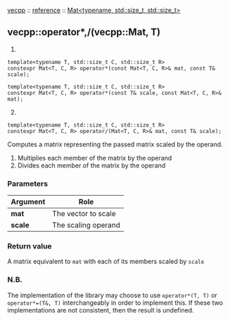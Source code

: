 [vecpp](../../) :: [reference](../) :: [Mat<typename, std::size_t, std::size_t\>](./)

## vecpp::operator*,/(vecpp::Mat, T)

1)
```
template<typename T, std::size_t C, std::size_t R>
constexpr Mat<T, C, R> operator*(const Mat<T, C, R>& mat, const T& scale);

template<typename T, std::size_t C, std::size_t R>
constexpr Mat<T, C, R> operator*(const T& scale, const Mat<T, C, R>& mat);
```
2)
```
template<typename T, std::size_t C, std::size_t R>
constexpr Mat<T, C, R> operator/(Mat<T, C, R>& mat, const T& scale);
```

Computes a matrix representing the passed matrix scaled by the operand.

1) Multiplies each member of the matrix by the operand
2) Divides each member of the matrix by the operand

### Parameters

Argument | Role
---------|---------------------------------
**mat**  | The vector to scale
**scale**  | The scaling operand


### Return value
A matrix equivalent to `mat` with each of its members scaled by `scale`

### N.B.
The implementation of the library may choose to use `operator*(T, T)` or 
`operator*=(T&, T)` interchangeably in order to implement this. If these two 
implementations are not consistent, then the result is undefined. 